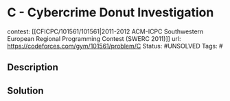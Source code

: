 # C - Cybercrime Donut Investigation

contest: [[CFICPC/101561/101561|2011-2012 ACM-ICPC Southwestern European Regional Programming Contest (SWERC 2011)]]
url: https://codeforces.com/gym/101561/problem/C
Status: #UNSOLVED
Tags: #

## Description

## Solution

